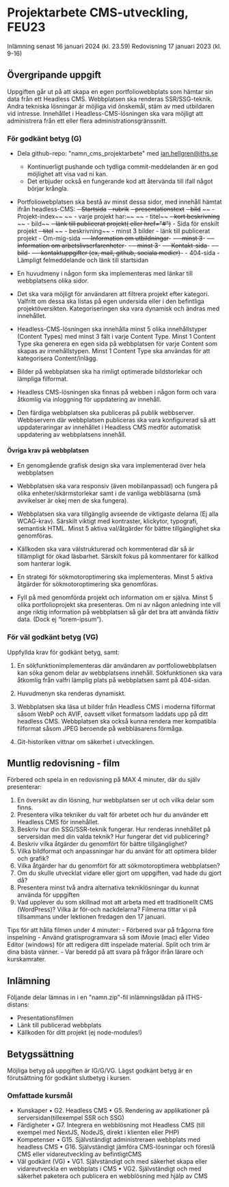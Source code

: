 # Projektarbete CMS-utveckling, FEU23
Inlämning senast 16 januari 2024 (kl. 23.59)
Redovisning 17 januari 2023 (kl. 9-16)

## Övergripande uppgift
Uppgiften går ut på att skapa en egen portfoliowebbplats som hämtar sin data från ett
Headless CMS. Webbplatsen ska renderas SSR/SSG-teknik.
Andra tekniska lösningar är möjliga vid önskemål, stäm av med utbildaren vid intresse.
Innehållet i Headless-CMS-lösningen ska vara möjligt att administrera från ett eller flera administrationsgränssnitt.


### För godkänt betyg (G)

- Dela github-repo: "namn_cms_projektarbete" med ian.hellgren@iths.se
    - Kontinuerligt pushande och tydliga commit-meddelanden är en god möjlighet att visa vad ni kan.
    - Det erbjuder också en fungerande kod att återvända till ifall något börjar krångla.

- Portfoliowebplatsen ska bestå av minst dessa sidor, med innehåll hämtat ifrån headless-CMS:
        ~~- Startsida~~
            ~~- rubrik~~
            ~~- presentationstext~~
            ~~- bild~~
       ~~ - Projekt-index~~
           ~~ - varje projekt har:~~
               ~~ - titel~~
                ~~- kort beskrivning~~
               ~~ - bild~~
                ~~- länk till publicerat projekt( eller href="#")~~
        - Sida för enskilt projekt
            ~~- titel~~
          ~~  - beskrivning~~
            - minst 3 bilder
            - länk till publicerat projekt
        - Om-mig-sida
           ~~- - Information om utbildningar~~-
              ~~-  - minst 3~~-
           ~~- - Information om arbetslivserfarenheter~~-
               ~~- - minst 3~~-
       ~~- - Kontakt-sida~~-
          ~~-  - bild~~-
           ~~- - kontaktuppgifter (ex, mail, github, sociala medier)~~-
        - 404-sida
            - Lämpligt felmeddelande och länk till startsidan

- En huvudmeny i någon form ska implementeras med länkar till webbplatsens olika sidor.

- Det ska vara möjligt för användaren att filtrera projekt efter kategori. Valfritt om dessa ska listas på egen undersida eller i den befintliga projektöversikten. Kategoriseringen ska vara dynamisk och ändras med innehållet.

- Headless-CMS-lösningen ska innehålla minst 5 olika innehållstyper (Content Types) med minst 3 fält i varje Content Type. Minst 1 Content Type ska generera en egen sida på webbplatsen för varje Content som skapas av innehållstypen. Minst 1 Content Type ska användas för att kategorisera Content/inlägg.

- Bilder på webbplatsen ska ha rimligt optimerade bildstorlekar och lämpliga filformat.

- Headless CMS-lösningen ska finnas på webben i någon form och vara åtkomlig via inloggning för uppdatering av innehåll.

- Den färdiga webbplatsen ska publiceras på publik webbserver. Webbservern där webbplatsen publiceras ska vara konfigurerad så att uppdateraringar av innehållet i Headless CMS medför automatisk uppdatering av webbplatsens innehåll.

#### Övriga krav på webbplatsen
- En genomgående grafisk design ska vara implementerad över hela webbplatsen

- Webbplatsen ska vara responsiv (även mobilanpassad) och fungera på olika enheter/skärmstorlekar samt i de vanliga webbläsarna (små avvikelser är okej men de ska fungera).

- Webbplatsen ska vara tillgänglig avseende de viktigaste delarna (Ej alla WCAG-krav). Särskilt viktigt med kontraster, klickytor, typografi, semantisk HTML. Minst 5 aktiva val/åtgärder för bättre tillgänglighet ska genomföras.

- Källkoden ska vara välstrukturerad och kommenterad där så är tillämpligt för ökad läsbarhet. Särskilt fokus på kommentarer för källkod som hanterar logik.

- En strategi för sökmotoroptimering ska implementeras. Minst 5 aktiva åtgärder för sökmotoroptimering ska genomföras.

- Fyll på med genomförda projekt och information om er själva. Minst 5 olika portfolioprojekt ska presenteras. Om ni av någon anledning inte vill ange riktig information på webbplatsen så går det bra att använda fiktiv data. (Dock ej “lorem-ipsum”).




### För väl godkänt betyg (VG)
Uppfyllda krav för godkänt betyg, samt:
1. En sökfunktionimplementeras där användaren av portfoliowebbplatsen kan söka genom delar av webbplatsens innehåll. Sökfunktionen ska vara åtkomlig från valfri lämplig plats på webbplatsen samt på 404-sidan.

2. Huvudmenyn ska renderas dynamiskt.

3. Webbplatsen ska läsa ut bilder från Headless CMS i moderna filformat såsom WebP och AVIF, oavsett vilket formatsom laddats upp på ditt headless CMS. Webbplatsen ska också kunna rendera mer kompatibla filformat såsom JPEG beroende på webbläsarens förmåga.

4. Git-historiken vittnar om säkerhet i utvecklingen.



## Muntlig redovisning - film
Förbered och spela in en redovisning på MAX 4 minuter, där du själv presenterar:
1. En översikt av din lösning, hur webbplatsen ser ut och vilka delar som finns.
2. Presentera vilka tekniker du valt för arbetet och hur du använder ett Headless CMS för innehållet.
3. Beskriv hur din SSG/SSR-teknik fungerar. Hur renderas innehållet på serversidan med din valda teknik? Hur fungerar det vid publicering?
4. Beskriv vilka åtgärder du genomfört för bättre tillgänglighet?
5. Vilka bildformat och anpassningar har du använt för att optimera bilder och grafik?
6. Vilka åtgärder har du genomfört för att sökmotoroptimera webbplatsen?
7. Om du skulle utvecklat vidare eller gjort om uppgiften, vad hade du gjort då?
8. Presentera minst två andra alternativa tekniklösningar du kunnat använda för uppgiften
9. Vad upplever du som skillnad mot att arbeta med ett traditionellt CMS (WordPress)? Vilka är för-och nackdelarna?
Filmerna tittar vi på tillsammans under lektionen fredagen den 17 januari.

Tips för att hålla filmen under 4 minuter:
    - Förbered svar på frågorna före inspelning
    - Använd gratisprogramvara så som iMovie (mac) eller Video Editor (windows) för att redigera ditt inspelade material. Split och trim är dina bästa vänner.
    - Var beredd på att svara på frågor ifrån lärare och kurskamrater.

## Inlämning

Följande delar lämnas in i en "namn.zip"-fil inlämningslådan på ITHS-distans:
- Presentationsfilmen
- Länk till publicerad webbplats
- Källkoden för ditt projekt (ej node-modules!)



## Betygssättning
Möjliga betyg på uppgiften är IG/G/VG. Lägst godkänt betyg är en förutsättning för
godkänt slutbetyg i kursen.

### Omfattade kursmål
- Kunskaper
• G2. Headless CMS
• G5. Rendering av applikationer på serversidan(tillexempel SSR och SSG)
- Färdigheter
• G7. Integrera en webblösning mot Headless CMS (till exempel med NextJS, NodeJS, direkt i klienten eller PHP)
- Kompetenser
• G15. Självständigt administreraen webbplats med headless CMS
• G16. Självständigt jämföra CMS-lösningar och föreslå CMS eller vidareutveckling
av befintligtCMS
- Väl godkänt (VG)
• VG1. Självständigt och med säkerhet skapa eller vidareutveckla en webbplats i
CMS
• VG2. Självständigt och med säkerhet paketera och publicera en webblösning med
hjälp av CMS

